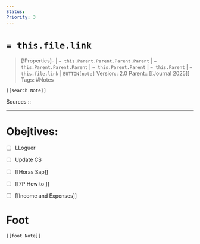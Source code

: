 ```yaml
---
Status: 
Priority: 3
---
```

# `= this.file.link`
>[!Properties]- | `= this.Parent.Parent.Parent.Parent` |  `= this.Parent.Parent.Parent` | `= this.Parent.Parent` | `= this.Parent` | `= this.file.link` | `BUTTON[note]` 
>Version:: 2.0
>Parent:: [[Journal 2025]]
>Tags: #Notes 
```meta-bind-embed
[[search Note]]
```
Sources :: 
***
# Obejtives:
- [ ] LLoguer
- [ ] Update CS
- [ ] [[Horas Sap]]
- [ ] [[7P How to ]]
- [ ] [[Income and Expenses]]







# Foot
```meta-bind-embed
[[foot Note]]
```